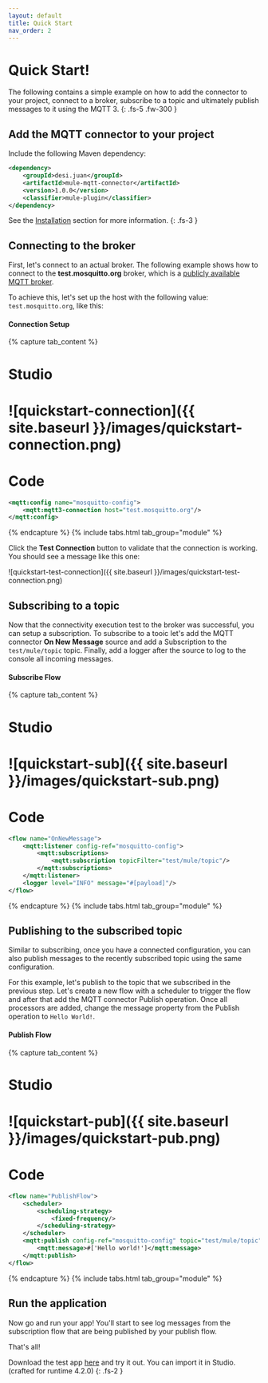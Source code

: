 ```yaml
---
layout: default
title: Quick Start
nav_order: 2
---
```


# Quick Start!

The following contains a simple example on how to add the connector to your project, connect to a broker, subscribe to a topic and ultimately publish messages to it using the MQTT 3.
{: .fs-5 .fw-300 }

## Add the MQTT connector to your project

Include the following Maven dependency:

```xml
<dependency>
    <groupId>desi.juan</groupId>
    <artifactId>mule-mqtt-connector</artifactId>
    <version>1.0.0</version>
    <classifier>mule-plugin</classifier>
</dependency>
```
See the [Installation](20_installation.md) section for more information.
{: .fs-3 }

## Connecting to the broker

First, let's connect to an actual broker. The following example shows how to connect to the **test.mosquitto.org** broker, which is a [publicly available MQTT broker](https://test.mosquitto.org/).  

To achieve this, let's set up the host with the following value: `test.mosquitto.org`, like this:

#### Connection Setup
{% capture tab_content %}

Studio
===
![quickstart-connection]({{ site.baseurl }}/images/quickstart-connection.png)
====

Code
===

```xml
<mqtt:config name="mosquitto-config">
	<mqtt:mqtt3-connection host="test.mosquitto.org"/>
</mqtt:config>
```

{% endcapture %}
{% include tabs.html tab_group="module" %}

Click the **Test Connection** button to validate that the connection is working. You should see a message like this one:

![quickstart-test-connection]({{ site.baseurl }}/images/quickstart-test-connection.png)


## Subscribing to a topic

Now that the connectivity execution test to the broker was successful, you can setup a subscription. To subscribe to a tooic let's add the MQTT connector **On New Message** source and add a Subscription to the `test/mule/topic` topic. Finally, add a logger after the source to log to the console all incoming messages.

#### Subscribe Flow
{% capture tab_content %}

Studio
===
![quickstart-sub]({{ site.baseurl }}/images/quickstart-sub.png)
====

Code
===

```xml
<flow name="OnNewMessage">
    <mqtt:listener config-ref="mosquitto-config">
        <mqtt:subscriptions>
            <mqtt:subscription topicFilter="test/mule/topic"/>
        </mqtt:subscriptions>
    </mqtt:listener>
    <logger level="INFO" message="#[payload]"/>
</flow>
```

{% endcapture %}
{% include tabs.html tab_group="module" %}

## Publishing to the subscribed topic

Similar to subscribing, once you have a connected configuration, you can also publish messages to the recently subscribed topic using the same configuration.

For this example, let's publish to the topic that we subscribed in the previous step. Let's create a new flow with a scheduler to trigger the flow and after that add the MQTT connector Publish operation. Once all processors are added, change the message property from the Publish operation to `Hello World!`.

#### Publish Flow
{% capture tab_content %}

Studio
===
![quickstart-pub]({{ site.baseurl }}/images/quickstart-pub.png)
====

Code
===

```xml
<flow name="PublishFlow">
    <scheduler>
        <scheduling-strategy>
            <fixed-frequency/>
        </scheduling-strategy>
    </scheduler>
    <mqtt:publish config-ref="mosquitto-config" topic="test/mule/topic">
        <mqtt:message>#['Hello world!']</mqtt:message>
    </mqtt:publish>
</flow>
```

{% endcapture %}
{% include tabs.html tab_group="module" %}

## Run the application

Now go and run your app! You'll start to see log messages from the subscription flow that are being published by your publish flow. 

That's all!

Download the test app [here](https://drive.google.com/file/d/1X9N3PRvlSgM6kvZSs-JIk7F3KXBMSSdB/view?usp=sharing) and try it out. You can import it in Studio. (crafted for runtime 4.2.0)
{: .fs-2 }
